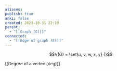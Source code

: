 ```yaml
---
aliases: 
publish: true
anki: false
created: 2023-10-31 22:19
parent:
  - "[[Graph (G)]]"
connected:
  - "[[Edge of graph (E)]]"
---
```

$$V(G) = \set{u, v, w, x, y} {}$$

[[Degree of a vertex (deg)]]












